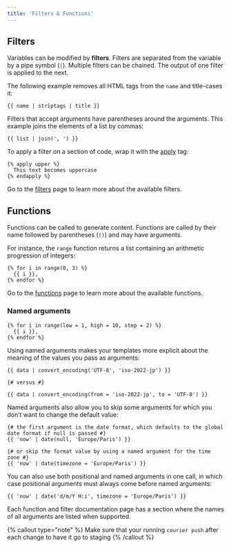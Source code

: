 ```yaml
---
title: 'Filters & Functions'
---
```


## Filters

Variables can be modified by **filters**. Filters are separated from the variable by a pipe symbol (`|`). Multiple filters can be chained. The output of one filter is applied to the next.

The following example removes all HTML tags from the `name` and title-cases it:

```canvas {% process=false %}
{{ name | striptags | title }}
```

Filters that accept arguments have parentheses around the arguments. This example joins the elements of a list by commas:

```canvas {% process=false %}
{{ list | join(', ') }}
```

To apply a filter on a section of code, wrap it with the [apply](/docs/canvas/tags/apply) tag:

```canvas {% process=false %}
{% apply upper %}
  This text becomes uppercase
{% endapply %}
```

Go to the [filters](/docs/canvas/filters) page to learn more about the available filters.

## Functions

Functions can be called to generate content. Functions are called by their name followed by parentheses (`()`) and may have arguments.

For instance, the `range` function returns a list containing an arithmetic progression of integers:

```canvas {% process=false %}
{% for i in range(0, 3) %}
  {{ i }},
{% endfor %}
```

Go to the [functions](/docs/canvas/functions) page to learn more about the available functions.

### Named arguments

```canvas {% process=false %}
{% for i in range(low = 1, high = 10, step = 2) %}
  {{ i }},
{% endfor %}
```

Using named arguments makes your templates more explicit about the meaning of the values you pass as arguments:

```canvas {% process=false %}
{{ data | convert_encoding('UTF-8', 'iso-2022-jp') }}

{# versus #}

{{ data | convert_encoding(from = 'iso-2022-jp', to = 'UTF-8') }}
```

Named arguments also allow you to skip some arguments for which you don’t want to change the default value:

```canvas {% process=false %}
{# the first argument is the date format, which defaults to the global date format if null is passed #}
{{ 'now' | date(null, 'Europe/Paris') }}

{# or skip the format value by using a named argument for the time zone #}
{{ 'now' | date(timezone = 'Europe/Paris') }}
```

You can also use both positional and named arguments in one call, in which case positional arguments must always come before named arguments:

```canvas {% process=false %}
{{ 'now' | date('d/m/Y H:i', timezone = 'Europe/Paris') }}
```

Each function and filter documentation page has a section where the names of all arguments are listed when supported.

{% callout type="note" %}
Make sure that your running `courier push` after each change to have it go to staging
{% /callout %}
